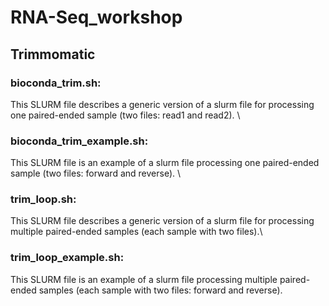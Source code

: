# RNA-Seq_workshop

## Trimmomatic
### bioconda_trim.sh: 
This SLURM file describes a generic version of a slurm file for processing one paired-ended sample (two files: read1 and read2). \
### bioconda_trim_example.sh: 
This SLURM file is an example of a slurm file processing one paired-ended sample (two files: forward and reverse). \
### trim_loop.sh: 
This SLURM file describes a generic version of a slurm file for processing multiple paired-ended samples (each sample with two files).\
### trim_loop_example.sh: 
This SLURM file is an example of a slurm file processing multiple paired-ended samples (each sample with two files: forward and reverse).
